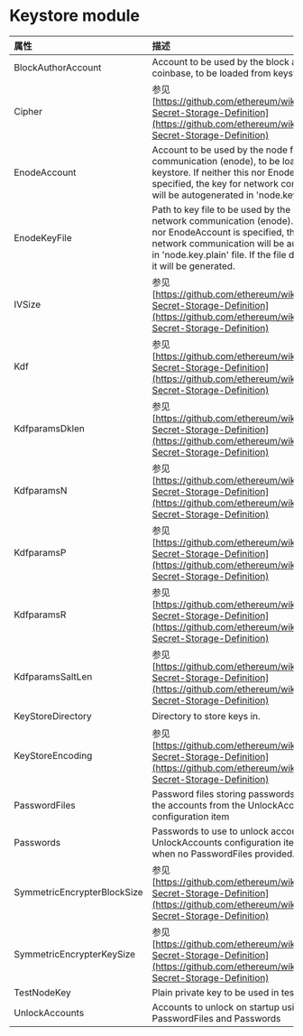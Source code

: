 # Keystore module

| 属性 | 描述 | 默认值 |
| :--- | :--- | :--- |
| BlockAuthorAccount | Account to be used by the block author / coinbase, to be loaded from keystore |  |
| Cipher | 参见[https://github.com/ethereum/wiki/wiki/Web3-Secret-Storage-Definition](https://github.com/ethereum/wiki/wiki/Web3-Secret-Storage-Definition) | aes-128-ctr |
| EnodeAccount | Account to be used by the node for network communication \(enode\), to be loaded from keystore. If neither this nor EnodeKeyFile is specified, the key for network communication will be autogenerated in 'node.key.plain' file. |  |
| EnodeKeyFile | Path to key file to be used by the node for network communication \(enode\). If neither this nor EnodeAccount is specified, the key for network communication will be autogenerated in 'node.key.plain' file. If the file does not exist it will be generated. |  |
| IVSize | 参见 [https://github.com/ethereum/wiki/wiki/Web3-Secret-Storage-Definition](https://github.com/ethereum/wiki/wiki/Web3-Secret-Storage-Definition) | 16 |
| Kdf | 参见[https://github.com/ethereum/wiki/wiki/Web3-Secret-Storage-Definition](https://github.com/ethereum/wiki/wiki/Web3-Secret-Storage-Definition) | scrypt |
| KdfparamsDklen | 参见[https://github.com/ethereum/wiki/wiki/Web3-Secret-Storage-Definition](https://github.com/ethereum/wiki/wiki/Web3-Secret-Storage-Definition) | 32 |
| KdfparamsN | 参见[https://github.com/ethereum/wiki/wiki/Web3-Secret-Storage-Definition](https://github.com/ethereum/wiki/wiki/Web3-Secret-Storage-Definition) | 262144 |
| KdfparamsP | 参见[https://github.com/ethereum/wiki/wiki/Web3-Secret-Storage-Definition](https://github.com/ethereum/wiki/wiki/Web3-Secret-Storage-Definition) | 1 |
| KdfparamsR | 参见[https://github.com/ethereum/wiki/wiki/Web3-Secret-Storage-Definition](https://github.com/ethereum/wiki/wiki/Web3-Secret-Storage-Definition) | 8 |
| KdfparamsSaltLen | 参见[https://github.com/ethereum/wiki/wiki/Web3-Secret-Storage-Definition](https://github.com/ethereum/wiki/wiki/Web3-Secret-Storage-Definition) | 32 |
| KeyStoreDirectory | Directory to store keys in. | 密钥库： |
| KeyStoreEncoding | 参见[https://github.com/ethereum/wiki/wiki/Web3-Secret-Storage-Definition](https://github.com/ethereum/wiki/wiki/Web3-Secret-Storage-Definition) | UTF-8 |
| PasswordFiles | Password files storing passwords to unlock the accounts from the UnlockAccounts configuration item | System.String\[\] |
| Passwords | Passwords to use to unlock accounts from the UnlockAccounts configuration item. Only used when no PasswordFiles provided. | System.String\[\] |
| SymmetricEncrypterBlockSize | 参见[https://github.com/ethereum/wiki/wiki/Web3-Secret-Storage-Definition](https://github.com/ethereum/wiki/wiki/Web3-Secret-Storage-Definition) | 128 |
| SymmetricEncrypterKeySize | 参见[https://github.com/ethereum/wiki/wiki/Web3-Secret-Storage-Definition](https://github.com/ethereum/wiki/wiki/Web3-Secret-Storage-Definition) | 128 |
| TestNodeKey | Plain private key to be used in test scenarios |  |
| UnlockAccounts | Accounts to unlock on startup using provided PasswordFiles and Passwords | System.String\[\] |

